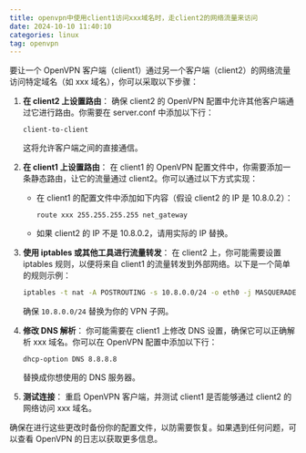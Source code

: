 ```yaml
---
title: openvpn中使用client1访问xxx域名时，走client2的网络流量来访问
date: 2024-10-10 11:40:10
categories: linux
tag: openvpn
---
```

要让一个 OpenVPN 客户端（client1）通过另一个客户端（client2）的网络流量访问特定域名（如 xxx 域名），你可以采取以下步骤：

1. **在 client2 上设置路由**：
   确保 client2 的 OpenVPN 配置中允许其他客户端通过它进行路由。你需要在 server.conf 中添加以下行：

   ```plaintext
   client-to-client
   ```

   这将允许客户端之间的直接通信。

2. **在 client1 上设置路由**：
   在 client1 的 OpenVPN 配置文件中，你需要添加一条静态路由，让它的流量通过 client2。你可以通过以下方式实现：

    - 在 client1 的配置文件中添加如下内容（假设 client2 的 IP 是 10.8.0.2）：

      ```plaintext
      route xxx 255.255.255.255 net_gateway
      ```

    - 如果 client2 的 IP 不是 10.8.0.2，请用实际的 IP 替换。

3. **使用 iptables 或其他工具进行流量转发**：
   在 client2 上，你可能需要设置 iptables 规则，以便将来自 client1 的流量转发到外部网络。以下是一个简单的规则示例：

   ```bash
   iptables -t nat -A POSTROUTING -s 10.8.0.0/24 -o eth0 -j MASQUERADE
   ```

   确保 `10.8.0.0/24` 替换为你的 VPN 子网。

4. **修改 DNS 解析**：
   你可能需要在 client1 上修改 DNS 设置，确保它可以正确解析 xxx 域名。你可以在 OpenVPN 配置中添加以下行：

   ```plaintext
   dhcp-option DNS 8.8.8.8
   ```

   替换成你想使用的 DNS 服务器。

5. **测试连接**：
   重启 OpenVPN 客户端，并测试 client1 是否能够通过 client2 的网络访问 xxx 域名。

确保在进行这些更改时备份你的配置文件，以防需要恢复。如果遇到任何问题，可以查看 OpenVPN 的日志以获取更多信息。